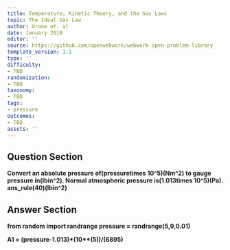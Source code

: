 ```yaml
---
title: Temperature, Kinetic Theory, and the Gas Laws
topic: The Ideal Gas Law
author: Urone et. al
date: January 2018
editor: ''
source: https://github.com/openwebwork/webwork-open-problem-library
template_version: 1.1
type: ''
difficulty:
- TBD
randomization:
- TBD
taxonomy:
- TBD
tags:
- pressure
outcomes:
- TBD
assets: ''
---
```


## Question Section 

<b>
Convert an absolute pressure of(pressuretimes 10^5)(Nm^2) to gauge pressure in(lbin^2). Normal atmospheric pressure is(1.013times 10^5)(Pa).
ans_rule(40)(lbin^2)



## Answer Section

from random import randrange
pressure = randrange(5,9,0.01)

A1 = (pressure-1.013)*(10**(5))/(6895)